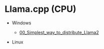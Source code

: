 # Llama.cpp (CPU)

- Windows
  - [00_Simplest_way_to_distribute_Llama2](./00_Simplest_way_to_distribute_Llama2.md)

- Linux